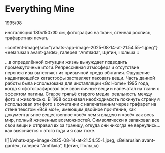 # Everything Mine

1995/98

инсталляция 180x150x30 cм, фотография на ткани, стенная роспись, трафаретная печать

::content-image{src="/whats-app-image-2025-08-14-at-21.54.55-1.jpeg"}
«Belarusian avant-garde», галерея “Amfilada”, Щетин, Польша
::

…в определённой ситуации жизнь вынуждает подводить промежуточные итоги. Репрессивная атмосфера и отсутствие перспективы вытесняют из привычной среды обитания. Ощущение надвигающейся катастрофы заставляет паковать вещи. Часть данной работы была использована для инсталляции «Go Home» 1995 года, когда я сфотографировал все свои личные вещи и напечатал на ткани с эффектом патины. Старое тряпьё старого медиа, реальность между фото и живописью. В 1998 осознавая необходимость покинуть страну я использовал эти фото в сочетании с напечатанным через трафарет на стене текстом «Всё моё», имеющим двойное прочтение, как документальное вещественное «всё» чем я владею и «всё» как весь мир, полный жизненных возможностей. Символически я запаковал все свои вещи и отправил их за границу, откуда они никогда не вернулись…как выясняется с этого года и я сам тоже.

![](/whats-app-image-2025-08-14-at-21.54.55-1.jpeg, «Belarusian avant-garde», галерея “Amfilada”, Щетин, Польша)

